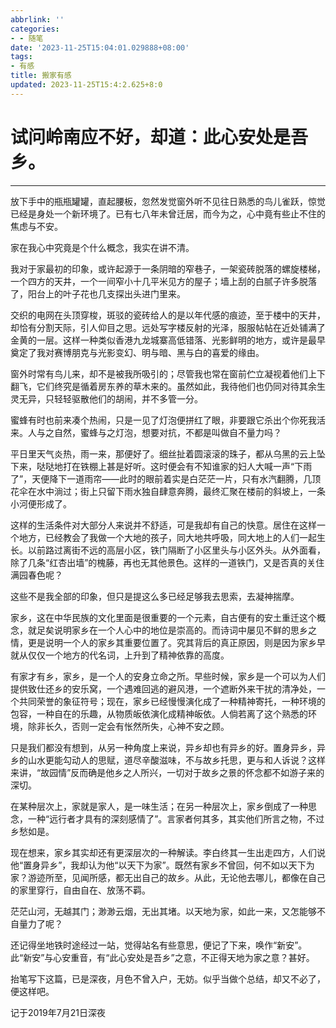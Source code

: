 ```yaml
---
abbrlink: ''
categories:
- - 随笔
date: '2023-11-25T15:04:01.029888+08:00'
tags:
- 有感
title: 搬家有感
updated: 2023-11-25T15:4:2.625+8:0
---
```

# 试问岭南应不好，却道：此心安处是吾乡。



---



放下手中的瓶瓶罐罐，直起腰板，忽然发觉窗外听不见往日熟悉的鸟儿雀跃，惊觉已经是身处一个新环境了。已有七八年未曾迁居，而今为之，心中竟有些止不住的焦虑与不安。

家在我心中究竟是个什么概念，我实在讲不清。

我对于家最初的印象，或许起源于一条阴暗的窄巷子，一架瓷砖脱落的螺旋楼梯，一个四方的天井，一个一间窄小十几平米见方的屋子；墙上刮的白腻子许多脱落了，阳台上的叶子花也几支探出头进门里来。

交织的电网在头顶穿梭，斑驳的瓷砖给人的是以年代感的痕迹，至于楼中的天井，却恰有分割天际，引人仰目之思。远处写字楼反射的光泽，服服帖帖在近处铺满了金黄的一层。这样一种类似香港九龙城寨高低错落、光影鲜明的地方，或许是最早奠定了我对赛博朋克与光影变幻、明与暗、黑与白的喜爱的缘由。

窗外时常有鸟儿来，却不是被我所吸引的；尽管我也常在窗前伫立凝视着他们上下翻飞，它们终究是循着房东养的草木来的。虽然如此，我待他们也仍同对待其余生灵无异，只轻轻驱散他们的胡闹，并不多管一分。

蜜蜂有时也前来凑个热闹，只是一见了灯泡便拼红了眼，非要跟它杀出个你死我活来。人与之自然，蜜蜂与之灯泡，想要对抗，不都是叫做自不量力吗？

平日里天气炎热，雨一来，那便好了。细丝扯着圆滚滚的珠子，都从乌黑的云上坠下来，哒哒地打在铁棚上甚是好听。这时便会有不知谁家的妇人大喊一声“下雨了”，天便降下一道雨帘——此时的眼前着实是白茫茫一片，只有水汽翻腾，几顶花伞在水中淌过；街上只留下雨水独自肆意奔腾，最终汇聚在楼前的斜坡上，一条小河便形成了。

这样的生活条件对大部分人来说并不舒适，可是我却有自己的快意。居住在这样一个地方，已经教会了我做一个大地的孩子，同大地共呼吸，同大地上的人们一起生长。以前路过离街不远的高层小区，铁门隔断了小区里头与小区外头。从外面看，除了几条“红杏出墙”的槐藤，再也无其他景色。这样的一道铁门，又是否真的关住满园春色呢？

这些不是我全部的印象，但只是提这么多已经足够我去思索，去凝神揣摩。

家乡，这在中华民族的文化里面是很重要的一个元素，自古便有的安土重迁这个概念，就足矣说明家乡在一个人心中的地位是崇高的。而诗词中屡见不鲜的思乡之情，更是说明一个人的家乡其重要位置了。究其背后的真正原因，则是因为家乡早就从仅仅一个地方的代名词，上升到了精神依靠的高度。

有家才有乡，家乡，是一个人的安身立命之所。早些时候，家乡是一个可以为人们提供致仕还乡的安乐窝，一个遇难回逃的避风港，一个遮断外来干扰的清净处，一个共同荣誉的象征符号；现在，家乡已经慢慢演化成了一种精神寄托，一种环境的包容，一种自在的乐趣，从物质皈依演化成精神皈依。人倘若离了这个熟悉的环境，除非长久，否则一定会有怅然所失，心神不安之顾。

只是我们都没有想到，从另一种角度上来说，异乡却也有异乡的好。置身异乡，异乡的山水更能勾动人的思赋，道尽辛酸滋味，不与故乡托思，更与和人诉说？这样来讲，“故园情”反而确是他乡之人所兴，一切对于故乡之景的怀念都不如游子来的深切。

在某种层次上，家就是家人，是一味生活；在另一种层次上，家乡倒成了一种思念，一种“远行者才具有的深刻感情了”。言家者何其多，其实他们所言之物，不过乡愁如是。

现在想来，家乡其实却还有更深层次的一种解读。李白终其一生出走四方，人们说他“置身异乡”，我却认为他“以天下为家”。既然有家乡不曾回，何不如以天下为家？游迹所至，见闻所感，都无出自己的故乡。从此，无论他去哪儿，都像在自己的家里穿行，自由自在、放荡不羁。

茫茫山河，无越其门；渺渺云烟，无出其堵。以天地为家，如此一来，又怎能够不自量力了呢？

还记得坐地铁时途经过一站，觉得站名有些意思，便记了下来，唤作“新安”。此“新安”与心安重音，有“此心安处是吾乡”之意，不正得天地为家之意？甚好。

抬笔写下这篇，已是深夜，月色不曾入户，无妨。似乎当做个总结，却又不必了，便这样吧。

记于2019年7月21日深夜
